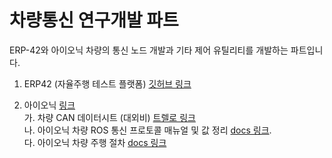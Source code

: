 # 차량통신 연구개발 파트

ERP-42와 아이오닉 차량의 통신 노드 개발과 기타 제어 유틸리티를 개발하는 파트입니다.

1. ERP42 (자율주행 테스트 플랫폼) [깃허브 링크](./ERP42)

2. 아이오닉 [링크](./Ioniq)   
  가. 차량 CAN 데이터시트 (대외비) [트렐로 링크](https://trello.com/c/Ig4pIkDe)    
  나. 아이오닉 차량 ROS 통신 프로토콜 매뉴얼 및 값 정리 [docs 링크](https://docs.google.com/document/d/1Mvyvs1Tt20U99uA4o_h4c2-KB7s64NOQz6vd_-SGwh4/edit?usp=sharing).  
  다. 아이오닉 차량 주행 절차 [docs 링크](https://docs.google.com/document/d/1EG3LFdVufhcEZ7t9RLvrBMQDOqS2esi0RWZaaP9JOoM/edit?usp=sharing)
